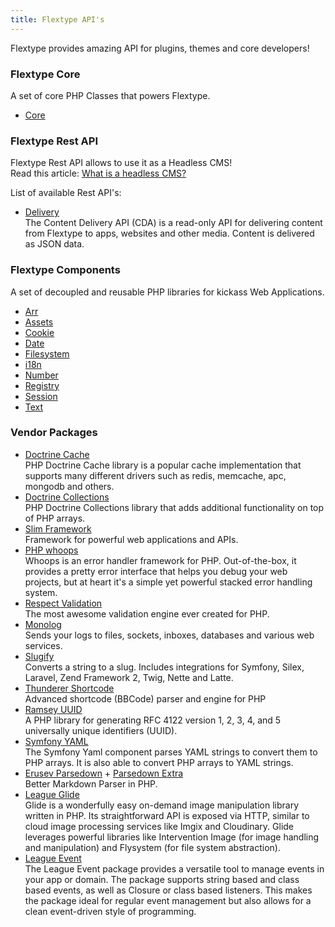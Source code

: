 ```yaml
---
title: Flextype API's
---
```


Flextype provides amazing API for plugins, themes and core developers!

### Flextype Core
A set of core PHP Classes that powers Flextype.

<ul>
    <li><a href="./api/core">Core</a></li>
</ul>

### Flextype Rest API
Flextype Rest API allows to use it as a Headless CMS!<br> Read this article: <a href="./api/rest/what-is-a-headless-cms">What is a headless CMS?</a>

List of available Rest API's:
<ul>
    <li>
        <a href="./api/rest/delivery">Delivery</a><br>
        The Content Delivery API (CDA) is a read-only API for delivering content from Flextype to apps, websites and other media. Content is delivered as JSON data.
    </li>
</ul>

### Flextype Components
A set of decoupled and reusable PHP libraries for kickass Web Applications.

<ul>
    <li><a href="./api/components/arr">Arr</a></li>
    <li><a href="./api/components/assets">Assets</a></li>
    <li><a href="./api/components/cookie">Cookie</a></li>
    <li><a href="./api/components/date">Date</a></li>
    <li><a href="./api/components/filesystem">Filesystem</a></li>
    <li><a href="./api/components/i18n">i18n</a></li>
    <li><a href="./api/components/number">Number</a></li>
    <li><a href="./api/components/registry">Registry</a></li>
    <li><a href="./api/components/session">Session</a></li>
    <li><a href="./api/components/text">Text</a></li>
</ul>

### Vendor Packages

<ul>
    <li class="pb-4">
        <a href="https://www.doctrine-project.org/projects/cache.html">Doctrine Cache</a><br>
        PHP Doctrine Cache library is a popular cache implementation that supports many different drivers such as redis, memcache, apc, mongodb and others.
    </li>
    <li class="pb-4">
        <a href="https://www.doctrine-project.org/projects/collections.html">Doctrine Collections</a><br>
        PHP Doctrine Collections library that adds additional functionality on top of PHP arrays.
    </li>
    <li class="pb-4">
        <a href="http://www.slimframework.com">Slim Framework</a><br>
        Framework for powerful web applications and APIs.
    </li>
    <li class="pb-4">
        <a href="https://github.com/filp/whoops">PHP whoops</a><br>
        Whoops is an error handler framework for PHP. Out-of-the-box, it provides a pretty error interface that helps you debug your web projects, but at heart it's a simple yet powerful stacked error handling system.
    </li>
    <li class="pb-4">
        <a href="https://github.com/Respect/Validation">Respect Validation</a><br>
        The most awesome validation engine ever created for PHP.
    </li>
    <li class="pb-4">
        <a href="https://github.com/Seldaek/monolog">Monolog</a><br>
        Sends your logs to files, sockets, inboxes, databases and various web services.
    </li>
    <li class="pb-4">
        <a href="https://github.com/cocur/slugify">Slugify</a><br>
        Converts a string to a slug. Includes integrations for Symfony, Silex, Laravel, Zend Framework 2, Twig, Nette and Latte.
    </li>
    <li class="pb-4">
        <a href="https://github.com/thunderer/Shortcode">Thunderer Shortcode</a><br>
        Advanced shortcode (BBCode) parser and engine for PHP
    </li>
    <li class="pb-4">
        <a href="https://github.com/ramsey/uuid">Ramsey UUID</a><br>
        A PHP library for generating RFC 4122 version 1, 2, 3, 4, and 5 universally unique identifiers (UUID).
    </li>
    <li class="pb-4">
        <a href="https://symfony.com/doc/current/components/yaml.html">Symfony YAML</a><br>
        The Symfony Yaml component parses YAML strings to convert them to PHP arrays. It is also able to convert PHP arrays to YAML strings.
    </li>
    <li class="pb-4">
        <a href="https://github.com/erusev/parsedown">Erusev Parsedown</a> + <a href="https://github.com/erusev/parsedown-extra">Parsedown Extra</a><br>
        Better Markdown Parser in PHP.
    </li>
    <li class="pb-4">
        <a href="http://glide.thephpleague.com">League Glide</a><br>
        Glide is a wonderfully easy on-demand image manipulation library written in PHP. Its straightforward API is exposed via HTTP, similar to cloud image processing services like Imgix and Cloudinary. Glide leverages powerful libraries like Intervention Image (for image handling and manipulation) and Flysystem (for file system abstraction).
    </li>
    <li class="pb-4">
        <a href="http://event.thephpleague.com">League Event</a><br>
        The League Event package provides a versatile tool to manage events in your app or domain. The package supports string based and class based events, as well as Closure or class based listeners. This makes the package ideal for regular event management but also allows for a clean event-driven style of programming.
    </li>
</ul>

